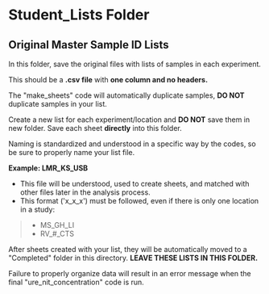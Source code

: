 # Student_Lists Folder
## Original Master Sample ID Lists

In this folder, save the original files with lists of samples in each experiment. 

This should be a **.csv file** with **one column and no headers.**

The "make_sheets" code will automatically duplicate samples, **DO NOT** duplicate samples in your list.

Create a new list for each experiment/location and **DO NOT** save them in new folder. Save each sheet **directly** into this folder.

Naming is standardized and understood in a specific way by the codes, so be sure to properly name your list file.

**Example: LMR_KS_USB**
- This file will be understood, used to create sheets, and matched with other files later in the analysis process. 
- This format ('x_x_x') must be followed, even if there is only one location in a study:
> - MS_GH_LI
> - RV_#_CTS

After sheets created with your list, they will be automatically moved to a "Completed" folder in this directory. **LEAVE THESE LISTS IN THIS FOLDER.**

Failure to properly organize data will result in an error message when the final "ure_nit_concentration" code is run.